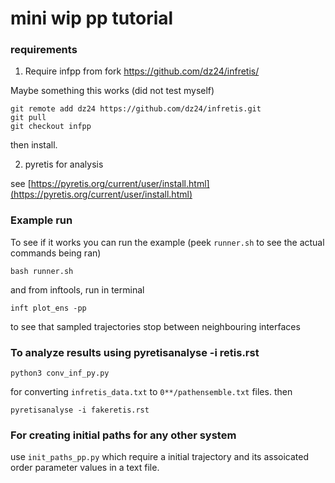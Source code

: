 
# mini wip pp tutorial

### requirements

1. Require infpp from fork https://github.com/dz24/infretis/

Maybe something this works (did not test myself)


```
git remote add dz24 https://github.com/dz24/infretis.git
git pull
git checkout infpp
```

then install.

2. pyretis for analysis

see [https://pyretis.org/current/user/install.html](https://pyretis.org/current/user/install.html)

### Example run

To see if it works you can run the example (peek ``runner.sh`` to see the actual commands being ran)

```bash runner.sh```

and from inftools, run in terminal

```inft plot_ens -pp```

to see that sampled trajectories stop between neighbouring interfaces

### To analyze results using pyretisanalyse -i retis.rst

`python3 conv_inf_py.py`

for converting `infretis_data.txt` to `0**/pathensemble.txt` files. then 

```pyretisanalyse -i fakeretis.rst```

### For creating initial paths for any other system

use `init_paths_pp.py`
which require a initial trajectory and its assoicated order parameter values in a text file.

